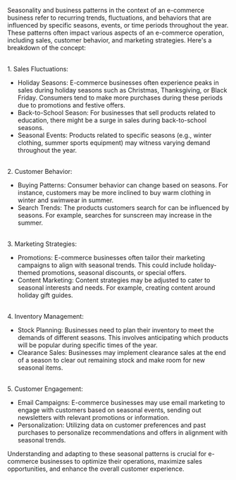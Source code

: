 Seasonality and business patterns in the context of an e-commerce business refer to recurring trends, fluctuations, and behaviors that are influenced by specific seasons, events, or time periods throughout the year. These patterns often impact various aspects of an e-commerce operation, including sales, customer behavior, and marketing strategies. 
Here's a breakdown of the concept:

<br>1. Sales Fluctuations:<br>

* Holiday Seasons: E-commerce businesses often experience peaks in sales during holiday seasons such as Christmas, Thanksgiving, or Black Friday. Consumers tend to make more purchases during these periods due to promotions and festive offers.
* Back-to-School Season: For businesses that sell products related to education, there might be a surge in sales during back-to-school seasons.
* Seasonal Events: Products related to specific seasons (e.g., winter clothing, summer sports equipment) may witness varying demand throughout the year.

<br>2. Customer Behavior:<br>

* Buying Patterns: Consumer behavior can change based on seasons. For instance, customers may be more inclined to buy warm clothing in winter and swimwear in summer.
* Search Trends: The products customers search for can be influenced by seasons. For example, searches for sunscreen may increase in the summer.

<br>3. Marketing Strategies:<br>

* Promotions: E-commerce businesses often tailor their marketing campaigns to align with seasonal trends. This could include holiday-themed promotions, seasonal discounts, or special offers.
* Content Marketing: Content strategies may be adjusted to cater to seasonal interests and needs. For example, creating content around holiday gift guides.

<br> 4. Inventory Management:<br>

* Stock Planning: Businesses need to plan their inventory to meet the demands of different seasons. This involves anticipating which products will be popular during specific times of the year.
* Clearance Sales: Businesses may implement clearance sales at the end of a season to clear out remaining stock and make room for new seasonal items.

<br> 5. Customer Engagement:<br>

* Email Campaigns: E-commerce businesses may use email marketing to engage with customers based on seasonal events, sending out newsletters with relevant promotions or information.
* Personalization: Utilizing data on customer preferences and past purchases to personalize recommendations and offers in alignment with seasonal trends.

Understanding and adapting to these seasonal patterns is crucial for e-commerce businesses to optimize their operations, maximize sales opportunities, and enhance the overall customer experience. 
